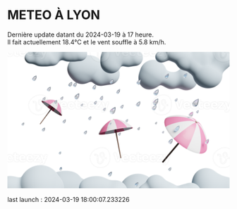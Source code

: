 # METEO À LYON

Dernière update datant du 2024-03-19 à 17 heure.  
Il fait actuellement 18.4°C et le vent souffle à 5.8 km/h.      

![](./.github/rain.png)

last launch : 2024-03-19 18:00:07.233226
